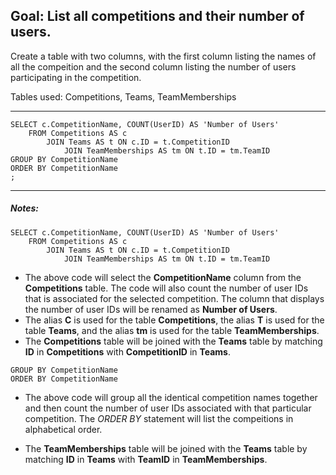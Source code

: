 
## Goal: List all competitions and their number of users.

Create a table with two columns, with the first column listing the names of all the compeition and the second column listing the number of users participating in the competition.

Tables used: Competitions, Teams, TeamMemberships

---
```
SELECT c.CompetitionName, COUNT(UserID) AS 'Number of Users'
    FROM Competitions AS c
        JOIN Teams AS t ON c.ID = t.CompetitionID
            JOIN TeamMemberships AS tm ON t.ID = tm.TeamID
GROUP BY CompetitionName
ORDER BY CompetitionName
;
```
---

##### Notes:

```
SELECT c.CompetitionName, COUNT(UserID) AS 'Number of Users'
    FROM Competitions AS c
        JOIN Teams AS t ON c.ID = t.CompetitionID
            JOIN TeamMemberships AS tm ON t.ID = tm.TeamID
```
* The above code will select the **CompetitionName** column from the **Competitions** table. The code will also count the number of user IDs that is associated for the selected competition. The column that displays the number of user IDs will be renamed as **Number of Users**.
* The alias **C** is used for the table **Competitions**, the alias **T** is used for the table **Teams**, and the alias **tm** is used for the table **TeamMemberships**.
* The **Competitions** table will be joined with the **Teams** table by matching **ID** in **Competitions** with **CompetitionID** in **Teams**.

```
GROUP BY CompetitionName
ORDER BY CompetitionName
```
* The above code will group all the identical competition names together and then count the number of user IDs associated with that particular competition. The *ORDER BY* statement will list the compeitions in alphabetical order.

* The **TeamMemberships** table will be joined with the **Teams** table by matching **ID** in **Teams** with **TeamID** in **TeamMemberships**.
